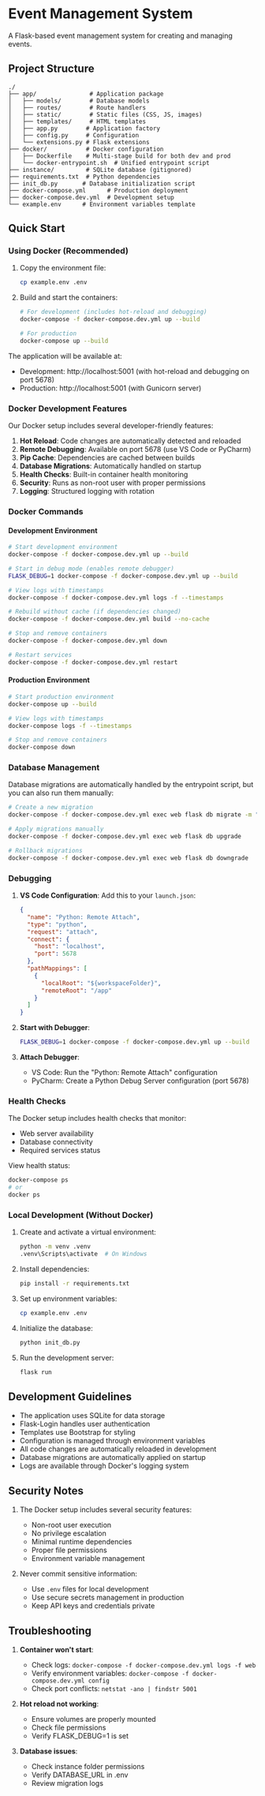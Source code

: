 # Event Management System

A Flask-based event management system for creating and managing events.

## Project Structure
```
./
├── app/               # Application package
│   ├── models/        # Database models
│   ├── routes/        # Route handlers
│   ├── static/        # Static files (CSS, JS, images)
│   ├── templates/     # HTML templates
│   ├── app.py        # Application factory
│   ├── config.py     # Configuration
│   └── extensions.py # Flask extensions
├── docker/           # Docker configuration
│   ├── Dockerfile    # Multi-stage build for both dev and prod
│   └── docker-entrypoint.sh  # Unified entrypoint script
├── instance/         # SQLite database (gitignored)
├── requirements.txt  # Python dependencies
├── init_db.py       # Database initialization script
├── docker-compose.yml      # Production deployment
├── docker-compose.dev.yml  # Development setup
└── example.env      # Environment variables template
```

## Quick Start

### Using Docker (Recommended)

1. Copy the environment file:
   ```bash
   cp example.env .env
   ```

2. Build and start the containers:
   ```bash
   # For development (includes hot-reload and debugging)
   docker-compose -f docker-compose.dev.yml up --build

   # For production
   docker-compose up --build
   ```

The application will be available at:
- Development: http://localhost:5001 (with hot-reload and debugging on port 5678)
- Production: http://localhost:5001 (with Gunicorn server)

### Docker Development Features

Our Docker setup includes several developer-friendly features:

1. **Hot Reload**: Code changes are automatically detected and reloaded
2. **Remote Debugging**: Available on port 5678 (use VS Code or PyCharm)
3. **Pip Cache**: Dependencies are cached between builds
4. **Database Migrations**: Automatically handled on startup
5. **Health Checks**: Built-in container health monitoring
6. **Security**: Runs as non-root user with proper permissions
7. **Logging**: Structured logging with rotation

### Docker Commands

#### Development Environment

```bash
# Start development environment
docker-compose -f docker-compose.dev.yml up --build

# Start in debug mode (enables remote debugger)
FLASK_DEBUG=1 docker-compose -f docker-compose.dev.yml up --build

# View logs with timestamps
docker-compose -f docker-compose.dev.yml logs -f --timestamps

# Rebuild without cache (if dependencies changed)
docker-compose -f docker-compose.dev.yml build --no-cache

# Stop and remove containers
docker-compose -f docker-compose.dev.yml down

# Restart services
docker-compose -f docker-compose.dev.yml restart
```

#### Production Environment

```bash
# Start production environment
docker-compose up --build

# View logs with timestamps
docker-compose logs -f --timestamps

# Stop and remove containers
docker-compose down
```

### Database Management

Database migrations are automatically handled by the entrypoint script, but you can also run them manually:

```bash
# Create a new migration
docker-compose -f docker-compose.dev.yml exec web flask db migrate -m "Description"

# Apply migrations manually
docker-compose -f docker-compose.dev.yml exec web flask db upgrade

# Rollback migrations
docker-compose -f docker-compose.dev.yml exec web flask db downgrade
```

### Debugging

1. **VS Code Configuration**:
   Add this to your `launch.json`:
   ```json
   {
     "name": "Python: Remote Attach",
     "type": "python",
     "request": "attach",
     "connect": {
       "host": "localhost",
       "port": 5678
     },
     "pathMappings": [
       {
         "localRoot": "${workspaceFolder}",
         "remoteRoot": "/app"
       }
     ]
   }
   ```

2. **Start with Debugger**:
   ```bash
   FLASK_DEBUG=1 docker-compose -f docker-compose.dev.yml up --build
   ```

3. **Attach Debugger**: 
   - VS Code: Run the "Python: Remote Attach" configuration
   - PyCharm: Create a Python Debug Server configuration (port 5678)

### Health Checks

The Docker setup includes health checks that monitor:
- Web server availability
- Database connectivity
- Required services status

View health status:
```bash
docker-compose ps
# or
docker ps
```

### Local Development (Without Docker)

1. Create and activate a virtual environment:
   ```bash
   python -m venv .venv
   .venv\Scripts\activate  # On Windows
   ```

2. Install dependencies:
   ```bash
   pip install -r requirements.txt
   ```

3. Set up environment variables:
   ```bash
   cp example.env .env
   ```

4. Initialize the database:
   ```bash
   python init_db.py
   ```

5. Run the development server:
   ```bash
   flask run
   ```

## Development Guidelines

- The application uses SQLite for data storage
- Flask-Login handles user authentication
- Templates use Bootstrap for styling
- Configuration is managed through environment variables
- All code changes are automatically reloaded in development
- Database migrations are automatically applied on startup
- Logs are available through Docker's logging system

## Security Notes

1. The Docker setup includes several security features:
   - Non-root user execution
   - No privilege escalation
   - Minimal runtime dependencies
   - Proper file permissions
   - Environment variable management

2. Never commit sensitive information:
   - Use `.env` files for local development
   - Use secure secrets management in production
   - Keep API keys and credentials private

## Troubleshooting

1. **Container won't start**:
   - Check logs: `docker-compose -f docker-compose.dev.yml logs -f web`
   - Verify environment variables: `docker-compose -f docker-compose.dev.yml config`
   - Check port conflicts: `netstat -ano | findstr 5001`

2. **Hot reload not working**:
   - Ensure volumes are properly mounted
   - Check file permissions
   - Verify FLASK_DEBUG=1 is set

3. **Database issues**:
   - Check instance folder permissions
   - Verify DATABASE_URL in .env
   - Review migration logs
